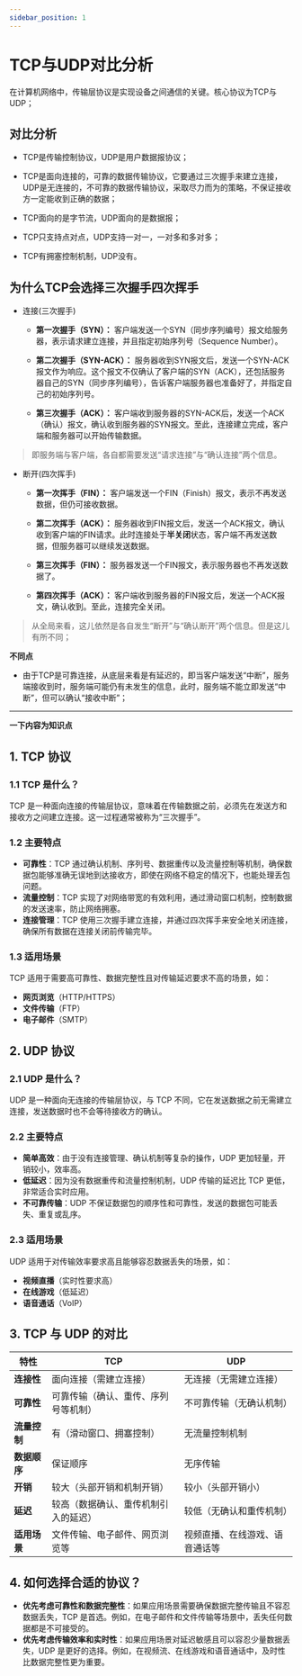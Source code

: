 ```yaml
---
sidebar_position: 1
---
```


# TCP与UDP对比分析

在计算机网络中，传输层协议是实现设备之间通信的关键。核心协议为TCP与UDP；

## 对比分析
- TCP是传输控制协议，UDP是用户数据报协议；

- TCP是面向连接的，可靠的数据传输协议，它要通过三次握手来建立连接，UDP是无连接的，不可靠的数据传输协议，采取尽力而为的策略，不保证接收方一定能收到正确的数据；

- TCP面向的是字节流，UDP面向的是数据报；

- TCP只支持点对点，UDP支持一对一，一对多和多对多；

- TCP有拥塞控制机制，UDP没有。

## 为什么TCP会选择三次握手四次挥手

- 连接(三次握手)
	- **第一次握手（SYN）：** 客户端发送一个SYN（同步序列编号）报文给服务器，表示请求建立连接，并且指定初始序列号（Sequence Number）。
    
	- **第二次握手（SYN-ACK）：** 服务器收到SYN报文后，发送一个SYN-ACK报文作为响应。这个报文不仅确认了客户端的SYN（ACK），还包括服务器自己的SYN（同步序列编号），告诉客户端服务器也准备好了，并指定自己的初始序列号。
    
	- **第三次握手（ACK）：** 客户端收到服务器的SYN-ACK后，发送一个ACK（确认）报文，确认收到服务器的SYN报文。至此，连接建立完成，客户端和服务器可以开始传输数据。

> 即服务端与客户端，各自都需要发送“请求连接”与“确认连接”两个信息。

- 断开(四次挥手)

	- **第一次挥手（FIN）：** 客户端发送一个FIN（Finish）报文，表示不再发送数据，但仍可接收数据。
    
	- **第二次挥手（ACK）：** 服务器收到FIN报文后，发送一个ACK报文，确认收到客户端的FIN请求。此时连接处于**半关闭**状态，客户端不再发送数据，但服务器可以继续发送数据。
    
	- **第三次挥手（FIN）：** 服务器发送一个FIN报文，表示服务器也不再发送数据了。
    
	- **第四次挥手（ACK）：** 客户端收到服务器的FIN报文后，发送一个ACK报文，确认收到。至此，连接完全关闭。

> 从全局来看，这儿依然是各自发生“断开”与“确认断开”两个信息。但是这儿有所不同；

**不同点**
- 由于TCP是可靠连接，从底层来看是有延迟的，即当客户端发送“中断”，服务端接收到时，服务端可能仍有未发生的信息，此时，服务端不能立即发送“中断”，但可以确认“接收中断”；

---
**一下内容为知识点**
## 1. TCP 协议

### 1.1 TCP 是什么？
TCP 是一种面向连接的传输层协议，意味着在传输数据之前，必须先在发送方和接收方之间建立连接。这一过程通常被称为“三次握手”。

### 1.2 主要特点
- **可靠性**：TCP 通过确认机制、序列号、数据重传以及流量控制等机制，确保数据包能够准确无误地到达接收方，即使在网络不稳定的情况下，也能处理丢包问题。
- **流量控制**：TCP 实现了对网络带宽的有效利用，通过滑动窗口机制，控制数据的发送速率，防止网络拥塞。
- **连接管理**：TCP 使用三次握手建立连接，并通过四次挥手来安全地关闭连接，确保所有数据在连接关闭前传输完毕。

### 1.3 适用场景
TCP 适用于需要高可靠性、数据完整性且对传输延迟要求不高的场景，如：
- **网页浏览**（HTTP/HTTPS）
- **文件传输**（FTP）
- **电子邮件**（SMTP）

## 2. UDP 协议

### 2.1 UDP 是什么？
UDP 是一种面向无连接的传输层协议，与 TCP 不同，它在发送数据之前无需建立连接，发送数据时也不会等待接收方的确认。

### 2.2 主要特点
- **简单高效**：由于没有连接管理、确认机制等复杂的操作，UDP 更加轻量，开销较小，效率高。
- **低延迟**：因为没有数据重传和流量控制机制，UDP 传输的延迟比 TCP 更低，非常适合实时应用。
- **不可靠传输**：UDP 不保证数据包的顺序性和可靠性，发送的数据包可能丢失、重复或乱序。

### 2.3 适用场景
UDP 适用于对传输效率要求高且能够容忍数据丢失的场景，如：
- **视频直播**（实时性要求高）
- **在线游戏**（低延迟）
- **语音通话**（VoIP）

## 3. TCP 与 UDP 的对比

| 特性         | TCP                                  | UDP                            |
| ------------ | ------------------------------------ | ------------------------------ |
| **连接性**   | 面向连接（需建立连接）               | 无连接（无需建立连接）         |
| **可靠性**   | 可靠传输（确认、重传、序列号等机制） | 不可靠传输（无确认机制）       |
| **流量控制** | 有（滑动窗口、拥塞控制）             | 无流量控制机制                 |
| **数据顺序** | 保证顺序                             | 无序传输                       |
| **开销**     | 较大（头部开销和机制开销）           | 较小（头部开销小）             |
| **延迟**     | 较高（数据确认、重传机制引入的延迟） | 较低（无确认和重传机制）       |
| **适用场景** | 文件传输、电子邮件、网页浏览等       | 视频直播、在线游戏、语音通话等 |

## 4. 如何选择合适的协议？

- **优先考虑可靠性和数据完整性**：如果应用场景需要确保数据完整传输且不容忍数据丢失，TCP 是首选。例如，在电子邮件和文件传输等场景中，丢失任何数据都是不可接受的。
- **优先考虑传输效率和实时性**：如果应用场景对延迟敏感且可以容忍少量数据丢失，UDP 是更好的选择。例如，在视频流、在线游戏和语音通话中，及时性比数据完整性更为重要。